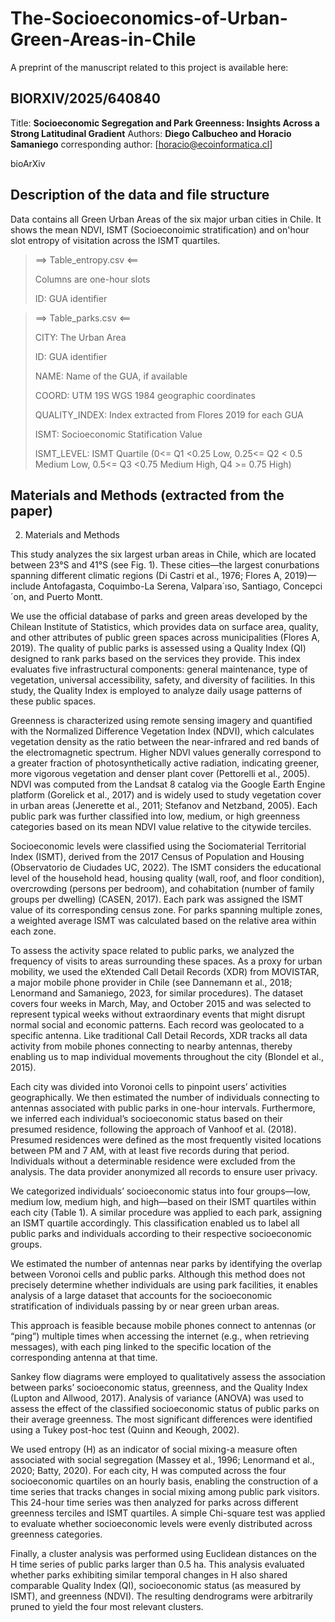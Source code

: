 # The-Socioeconomics-of-Urban-Green-Areas-in-Chile

A preprint of the manuscript related to this project is available here:

## __BIORXIV/2025/640840__
Title: __Socioeconomic Segregation and Park Greenness: Insights Across a Strong Latitudinal Gradient__
Authors: __Diego Calbucheo and Horacio Samaniego__
corresponding author: [horacio@ecoinformatica.cl]


bioArXiv

## Description of the data and file structure

Data contains all Green Urban Areas of the six major urban cities in Chile. It shows the mean NDVI, ISMT (Socioeconoimic stratification) and on'hour slot entropy of visitation across the ISMT quartiles.

> ==> Table_entropy.csv <==
> 
> Columns are one-hour slots
>
> ID: GUA identifier

> ==> Table_parks.csv <==
> 
> CITY: The Urban Area
>
> ID: GUA identifier
>
> NAME: Name of the GUA, if available
>
> COORD: UTM 19S WGS  1984 geographic coordinates
>
> QUALITY_INDEX: Index extracted from Flores 2019 for each GUA
>
> ISMT: Socioeconomic Statification Value
>
> ISMT_LEVEL: ISMT Quartile (0<= Q1 <0.25 Low, 0.25<= Q2 < 0.5 Medium Low, 0.5<= Q3 <0.75 Medium High, Q4 >= 0.75 High)

## Materials and Methods (extracted from the paper)

2. Materials and Methods

This study analyzes the six largest urban areas in Chile, which are located between 23°S and 41°S (see Fig. 1). These cities—the largest conurbations spanning different climatic regions (Di Castri et al., 1976; Flores A, 2019)—include Antofagasta, Coquimbo-La Serena, Valpara´ıso, Santiago, Concepci´on, and Puerto Montt.

We use the official database of parks and green areas developed by the Chilean Institute of Statistics, which provides data on surface area, quality, and other attributes of public green spaces across municipalities (Flores A, 2019). The quality of public parks is assessed using a Quality Index (QI) designed to rank parks based on the services they provide. This index evaluates five infrastructural components: general maintenance, type of vegetation, universal accessibility, safety, and diversity of facilities. In this study, the Quality Index is employed to analyze daily usage patterns of these public spaces.

Greenness is characterized using remote sensing imagery and quantified with the Normalized Difference Vegetation Index (NDVI), which calculates vegetation density as the ratio between the near-infrared and red bands of the electromagnetic spectrum. Higher NDVI values generally correspond to a greater fraction of photosynthetically active radiation, indicating greener, more vigorous vegetation and denser plant cover (Pettorelli et al., 2005). NDVI was computed from the Landsat 8 catalog via the Google Earth Engine platform (Gorelick et al., 2017) and is widely used to study vegetation cover in urban areas (Jenerette et al., 2011; Stefanov and Netzband, 2005). Each public park was further classified into low, medium, or high greenness categories based on its mean NDVI value relative to the citywide terciles.

Socioeconomic levels were classified using the Sociomaterial Territorial Index (ISMT), derived from the 2017 Census of Population and Housing (Observatorio de Ciudades UC, 2022). The ISMT considers the educational level of the household head, housing quality (wall, roof, and floor condition), overcrowding (persons per bedroom), and cohabitation (number of family groups per dwelling) (CASEN, 2017). Each park was assigned the ISMT value of its corresponding census zone. For parks spanning multiple zones, a weighted average ISMT was calculated based on the relative area within each zone.

To assess the activity space related to public parks, we analyzed the frequency of visits to areas surrounding these spaces. As a proxy for urban mobility, we used the eXtended Call Detail Records (XDR) from MOVISTAR, a major mobile phone provider in Chile (see Dannemann et al., 2018; Lenormand and Samaniego, 2023, for similar procedures). The dataset covers four weeks in March, May, and October 2015 and was selected to represent typical weeks without extraordinary events that might disrupt normal social and economic patterns. Each record was geolocated to a specific antenna. Like traditional Call Detail Records, XDR tracks all data activity from mobile phones connecting to nearby antennas, thereby enabling us to map individual movements throughout the city (Blondel et al., 2015).

Each city was divided into Voronoi cells to pinpoint users’ activities geographically. We then estimated the number of individuals connecting to antennas associated with public parks in one-hour intervals. Furthermore, we inferred each individual’s socioeconomic status based on their presumed residence, following the approach of Vanhoof et al. (2018). Presumed residences were defined as the most frequently visited locations between PM and 7 AM, with at least five records during that period. Individuals without a determinable residence were excluded from the analysis. The data provider anonymized all records to ensure user privacy.

We categorized individuals’ socioeconomic status into four groups—low, medium low, medium high, and high—based on their ISMT quartiles within each city (Table 1). A similar procedure was applied to each park, assigning an ISMT quartile accordingly. This classification enabled us to label all public parks and individuals according to their respective socioeconomic groups.

We estimated the number of antennas near parks by identifying the overlap between Voronoi cells and public parks. Although this method does not precisely determine whether individuals are using park facilities, it enables analysis of a large dataset that accounts for the socioeconomic stratification of individuals passing by or near green urban areas.

This approach is feasible because mobile phones connect to antennas (or “ping”) multiple times when accessing the internet (e.g., when retrieving messages), with each ping linked to the specific location of the corresponding antenna at that time.

Sankey flow diagrams were employed to qualitatively assess the association between parks’ socioeconomic status, greenness, and the Quality Index (Lupton and Allwood, 2017). Analysis of variance (ANOVA) was used to assess the effect of the classified socioeconomic status of public parks on their average greenness. The most significant differences were identified using a Tukey post-hoc test (Quinn and Keough, 2002).

We used entropy (H) as an indicator of social mixing-a measure often associated with social segregation (Massey et al., 1996; Lenormand et al., 2020; Batty, 2020). For each city, H was computed across the four socioeconomic quartiles on an hourly basis, enabling the construction of a time series that tracks changes in social mixing among public park visitors. This 24-hour time series was then analyzed for parks across different greenness terciles and ISMT quartiles. A simple Chi-square test was applied to evaluate whether socioeconomic levels were evenly distributed across greenness categories.

Finally, a cluster analysis was performed using Euclidean distances on the H time series of public parks larger than 0.5 ha. This analysis evaluated whether parks exhibiting similar temporal changes in H also shared comparable Quality Index (QI), socioeconomic status (as measured by ISMT), and greenness (NDVI). The resulting dendrograms were arbitrarily pruned to yield the four most relevant clusters.

